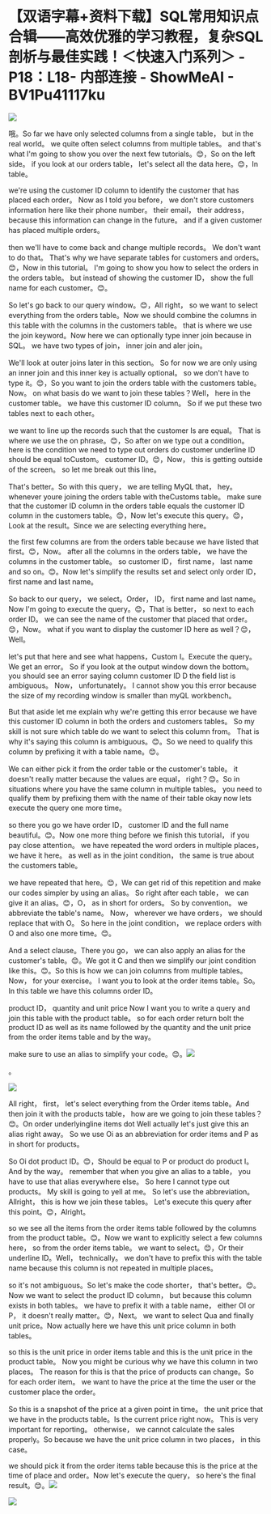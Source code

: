 # 【双语字幕+资料下载】SQL常用知识点合辑——高效优雅的学习教程，复杂SQL剖析与最佳实践！＜快速入门系列＞ - P18：L18- 内部连接 - ShowMeAI - BV1Pu41117ku

![](img/9eb98645e94aefd9dacd81a30d25c3e2_0.png)

哦。So far we have only selected columns from a single table， but in the real world。 we quite often select columns from multiple tables。 and that's what I'm going to show you over the next few tutorials。😊，So on the left side。 if you look at our orders table， let's select all the data here。😊，In table。

 we're using the customer ID column to identify the customer that has placed each order。 Now as I told you before， we don't store customers information here like their phone number。 their email， their address， because this information can change in the future。 and if a given customer has placed multiple orders。

 then we'll have to come back and change multiple records。 We don't want to do that。 That's why we have separate tables for customers and orders。😊，Now in this tutorial。 I'm going to show you how to select the orders in the orders table。 but instead of showing the customer ID， show the full name for each customer。😊。

So let's go back to our query window。😊，All right， so we want to select everything from the orders table。Now we should combine the columns in this table with the columns in the customers table。 that is where we use the join keyword。Now here we can optionally type inner join because in SQL。 we have two types of join， inner join and aler join。

 We'll look at outer joins later in this section。 So for now we are only using an inner join and this inner key is actually optional。 so we don't have to type it。😊，So you want to join the orders table with the customers table。Now。 on what basis do we want to join these tables？Well， here in the customer table。 we have this customer ID column。 So if we put these two tables next to each other。

 we want to line up the records such that the customer Is are equal。 That is where we use the on phrase。😊，So after on we type out a condition。 here is the condition we need to type out orders do customer underline ID should be equal toCustom。 customer ID。😊，Now， this is getting outside of the screen。 so let me break out this line。

That's better。So with this query， we are telling MyQL that， hey。 whenever youre joining the orders table with theCustoms table。 make sure that the customer ID column in the orders table equals the customer ID column in the customers table。😊，Now let's execute this query。😊，Look at the result。Since we are selecting everything here。

 the first few columns are from the orders table because we have listed that first。😊，Now。 after all the columns in the orders table， we have the columns in the customer table。 so customer ID， first name， last name and so on。😊。Now let's simplify the results set and select only order ID， first name and last name。

 So back to our query， we select。Order， ID， first name and last name。Now I'm going to execute the query。😊，That is better， so next to each order ID。 we can see the name of the customer that placed that order。😊，Now。 what if you want to display the customer ID here as well？😊，Well。

 let's put that here and see what happens，Custom I。Execute the query。 We get an error。 So if you look at the output window down the bottom。 you should see an error saying column customer ID D the field list is ambiguous。 Now， unfortunately。 I cannot show you this error because the size of my recording window is smaller than myQL workbench。

But that aside let me explain why we're getting this error because we have this customer ID column in both the orders and customers tables。 So my skill is not sure which table do we want to select this column from。 That is why it's saying this column is ambiguous。😊。So we need to qualify this column by prefixing it with a table name。😊。

We can either pick it from the order table or the customer's table。 it doesn't really matter because the values are equal， right？😊。So in situations where you have the same column in multiple tables。 you need to qualify them by prefixing them with the name of their table okay now lets execute the query one more time。

 so there you go we have order ID， customer ID and the full name beautiful。😊。Now one more thing before we finish this tutorial， if you pay close attention。 we have repeated the word orders in multiple places， we have it here。 as well as in the joint condition， the same is true about the customers table。

 we have repeated that here。😊，We can get rid of this repetition and make our codes simpler by using an alias。 So right after each table， we can give it an alias。😊，O， as in short for orders。 So by convention。 we abbreviate the table's name。 Now， wherever we have orders， we should replace that with O。 So here in the joint condition， we replace orders with O and also one more time。😊。

And a select clause。There you go， we can also apply an alias for the customer's table。😊。We got it C and then we simplify our joint condition like this。😊。So this is how we can join columns from multiple tables。Now， for your exercise。 I want you to look at the order items table。So。In this table we have this columns order ID。

 product ID， quantity and unit price Now I want you to write a query and join this table with the product table。 so for each order return bolt the product ID as well as its name followed by the quantity and the unit price from the order items table and by the way。

 make sure to use an alias to simplify your code。😊。![](img/9eb98645e94aefd9dacd81a30d25c3e2_2.png)

。

![](img/9eb98645e94aefd9dacd81a30d25c3e2_4.png)

All right， first， let's select everything from the Order items table。And then join it with the products table， how are we going to join these tables？😊。On order underlyingline items dot Well actually let's just give this an alias right away。 So we use Oi as an abbreviation for order items and P as in short for products。

 So Oi dot product ID。😊，Should be equal to P or product do product I。 And by the way。 remember that when you give an alias to a table， you have to use that alias everywhere else。 So here I cannot type out products。 My skill is going to yell at me。 So let's use the abbreviation。 Allright， this is how we join these tables。 Let's execute this query after this point。😊，Alright。

 so we see all the items from the order items table followed by the columns from the product table。😊。Now we want to explicitly select a few columns here， so from the order items table。 we want to select。😊，Or their underline ID。Well， technically。 we don't have to prefix this with the table name because this column is not repeated in multiple places。

 so it's not ambiguous。So let's make the code shorter， that's better。😊。Now we want to select the product ID column， but because this column exists in both tables。 we have to prefix it with a table name， either OI or P， it doesn't really matter。😊，Next。 we want to select Qua and finally unit price。Now actually here we have this unit price column in both tables。

 so this is the unit price in order items table and this is the unit price in the product table。 Now you might be curious why we have this column in two places。 The reason for this is that the price of products can change。So for each order item。 we want to have the price at the time the user or the customer place the order。

 So this is a snapshot of the price at a given point in time。 the unit price that we have in the products table。Is the current price right now。 This is very important for reporting。 otherwise， we cannot calculate the sales properly。So because we have the unit price column in two places， in this case。

 we should pick it from the order items table because this is the price at the time of place and order。Now let's execute the query， so here's the final result。😊。![](img/9eb98645e94aefd9dacd81a30d25c3e2_6.png)

![](img/9eb98645e94aefd9dacd81a30d25c3e2_7.png)
